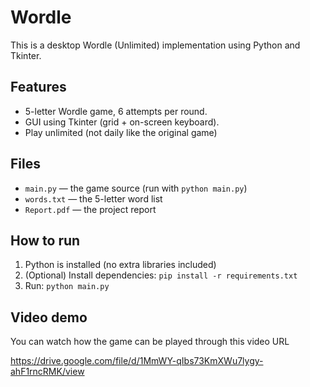 # Wordle

This is a desktop Wordle (Unlimited) implementation using Python and Tkinter.

## Features
- 5-letter Wordle game, 6 attempts per round.
- GUI using Tkinter (grid + on-screen keyboard).
- Play unlimited (not daily like the original game)

## Files
- `main.py` — the game source (run with `python main.py`)
- `words.txt` — the 5-letter word list
- `Report.pdf` — the project report 

## How to run
1. Python is installed (no extra libraries included)
2. (Optional) Install dependencies: `pip install -r requirements.txt`
3. Run: `python main.py`

## Video demo

You can watch how the game can be played through this video URL

https://drive.google.com/file/d/1MmWY-qIbs73KmXWu7lygy-ahF1rncRMK/view
